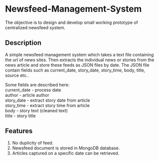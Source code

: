 # Newsfeed-Management-System
The objective is to design and develop small working prototype of centralized newsfeed system.

## Description
A simple newsfeed management system which takes a text file containing the url of news sites.
Then extracts the individual news or stories from the news article and store these feeds as JSON files by date.
The JSON file contain fields such as current_date, story_date, story_time, body, title, source etc..

Some fields are described here:<br /> 
current_date - process date<br /> 
author - article author<br /> 
story_date - extract story date from article<br /> 
story_time - extract story time from article <br /> 
body - story text (cleaned text)<br /> 
title - story title<br /> 

## Features
1. No duplicity of feed.
2. Newsfeed document is stored in MongoDB database.
3. Articles captured on a specific date can be retrieved.
